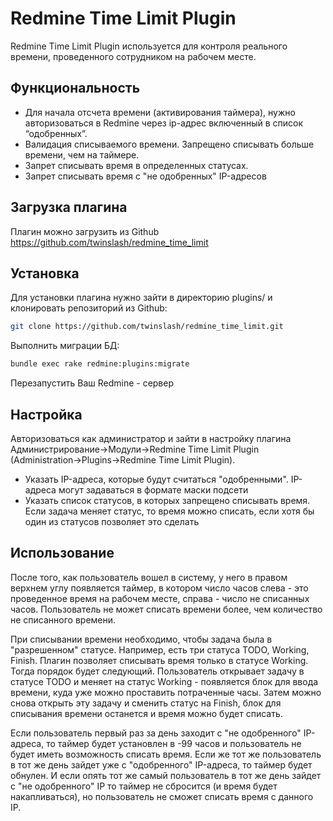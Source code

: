 # Redmine Time Limit Plugin
Redmine Time Limit Plugin используется для контроля реального времени, проведенного сотрудником на рабочем месте.

## Функциональность
 * Для начала отсчета времени (активирования таймера), нужно авторизоваться в Redmine через ip-адрес включенный в список “одобренных”.
 * Валидация списываемого времени. Запрещено списывать больше времени, чем на таймере.
 * Запрет списывать время в определенных статусах.
 * Запрет списывать время с "не одобренных" IP-адресов

## Загрузка плагина
Плагин можно загрузить из Github https://github.com/twinslash/redmine_time_limit

## Установка
Для установки плагина нужно зайти в директорию plugins/ и клонировать репозиторий из Github:
```bash
git clone https://github.com/twinslash/redmine_time_limit.git
```

Выполнить миграции БД:
```bash
bundle exec rake redmine:plugins:migrate
```

Перезапустить Ваш Redmine - сервер

## Настройка
Авторизоваться как администратор и зайти в настройку плагина Администрирование->Модули->Redmine Time Limit Plugin (Administration->Plugins->Redmine Time Limit Plugin).

 * Указать IP-адреса, которые будут считаться "одобренными". IP-адреса могут задаваться в формате маски подсети
 * Указать список статусов, в которых запрещено списывать время. Если задача меняет статус, то время можно списать, если хотя бы один из статусов позволяет это сделать

## Использование
После того, как пользователь вошел в систему, у него в правом верхнем углу появляется таймер, в котором число часов слева - это проведенное время на рабочем месте, справа - число не списанных часов. Пользователь не может списать времени более, чем количество не списанного времени.

При списывании времени необходимо, чтобы задача была в "разрешенном" статусе. Например, есть три статуса TODO, Working, Finish. Плагин позволяет списывать время только в статусе Working. Тогда порядок будет следующий. Пользователь открывает задачу в статусе TODO и меняет на статус Working - появляется блок для ввода времени, куда уже можно проставить потраченные часы. Затем можно снова открыть эту задачу и сменить статус на Finish, блок для списывания времени останется и время можно будет списать.

Если пользователь первый раз за день заходит с "не одобренного" IP-адреса, то таймер будет установлен в -99 часов и пользователь не будет иметь возможность списать время. Если же тот же пользователь в тот же день зайдет уже с "одобренного" IP-адреса, то таймер будет обнулен. И если опять тот же самый пользователь в тот же день зайдет с "не одобренного" IP то таймер не сбросится (и время будет накапливаться), но пользователь не сможет списать время с данного IP.
